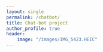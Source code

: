 ```yaml
---
layout: single
permalink: /chatbot/
title: Chat-bot project
author_profile: true
header:
    image: "/images/IMG_5423.HEIC"
---
```

